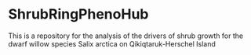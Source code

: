 # ShrubRingPhenoHub
This is a repository for the analysis of the drivers of shrub growth for the dwarf willow species Salix arctica on Qikiqtaruk-Herschel Island
